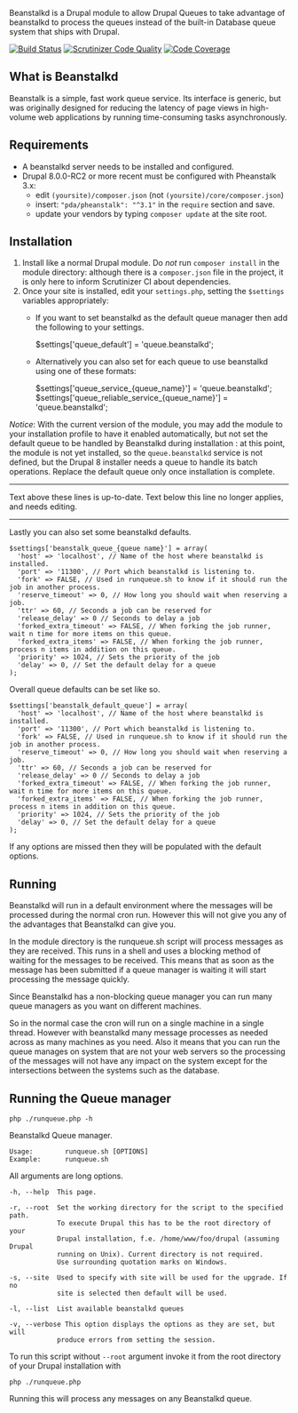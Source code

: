 
Beanstalkd is a Drupal module to allow Drupal Queues to take advantage of 
beanstalkd to process the queues instead of the built-in Database queue system 
that ships with Drupal.

[![Build Status](https://travis-ci.org/FGM/beanstalkd.svg?branch=wip)](https://travis-ci.org/FGM/beanstalkd)
[![Scrutinizer Code Quality](https://scrutinizer-ci.com/g/FGM/beanstalkd/badges/quality-score.png?b=8x-worker)](https://scrutinizer-ci.com/g/FGM/beanstalkd/?branch=8x-worker)
[![Code Coverage](https://scrutinizer-ci.com/g/FGM/beanstalkd/badges/coverage.png?b=wip)](https://scrutinizer-ci.com/g/FGM/beanstalkd/?branch=wip)

What is Beanstalkd
------------------

Beanstalk is a simple, fast work queue service. Its interface is generic, but 
was originally designed for reducing the latency of page views in high-volume 
web applications by running time-consuming tasks asynchronously.


Requirements
------------

  * A beanstalkd server needs to be installed and configured.
  * Drupal 8.0.0-RC2 or more recent must be configured with Pheanstalk 3.x:  
    - edit `(yoursite)/composer.json` (not `(yoursite)/core/composer.json`)
    - insert: `"pda/pheanstalk": "^3.1"` in the `require` section and save.
    - update your vendors by typing `composer update` at the site root.


Installation
------------

  1. Install like a normal Drupal module. Do _not_ run `composer install` in the module directory: although there is a `composer.json` file in the project, it is only here to inform Scrutinizer CI about dependencies.
  2. Once your site is installed, edit your `settings.php`, setting the `$settings` variables appropriately:
      * If you want to set beanstalkd as the default queue manager then add the following to your settings.

          $settings['queue_default'] = 'queue.beanstalkd';

      * Alternatively you can also set for each queue to use beanstalkd using one of these formats:

          $settings['queue_service_{queue_name}'] = 'queue.beanstalkd';
          $settings['queue_reliable_service_{queue_name}'] = 'queue.beanstalkd';


_Notice_: With the current version of the module, you may add the module to your 
installation profile to have it enabled automatically, but not set the default
queue to be handled by Beanstalkd during installation : at this point, the 
module is not yet installed, so the `queue.beanstalkd` service is not defined,
but the Drupal 8 installer needs a queue to handle its batch operations. Replace
the default queue only once installation is complete.

____

Text above these lines is up-to-date. Text below this line no longer applies, and needs editing.
____

Lastly you can also set some beanstalkd defaults.

    $settings['beanstalk_queue_{queue name}'] = array(
      'host' => 'localhost', // Name of the host where beanstalkd is installed.
      'port' => '11300', // Port which beanstalkd is listening to.
      'fork' => FALSE, // Used in runqueue.sh to know if it should run the job in another process.
      'reserve_timeout' => 0, // How long you should wait when reserving a job.
      'ttr' => 60, // Seconds a job can be reserved for
      'release_delay' => 0 // Seconds to delay a job
      'forked_extra_timeout' => FALSE, // When forking the job runner, wait n time for more items on this queue.
      'forked_extra_items' => FALSE, // When forking the job runner, process n items in addition on this queue.
      'priority' => 1024, // Sets the priority of the job
      'delay' => 0, // Set the default delay for a queue
    );

Overall queue defaults can be set like so.

    $settings['beanstalk_default_queue'] = array(
      'host' => 'localhost', // Name of the host where beanstalkd is installed.
      'port' => '11300', // Port which beanstalkd is listening to.
      'fork' => FALSE, // Used in runqueue.sh to know if it should run the job in another process.
      'reserve_timeout' => 0, // How long you should wait when reserving a job.
      'ttr' => 60, // Seconds a job can be reserved for
      'release_delay' => 0 // Seconds to delay a job
      'forked_extra_timeout' => FALSE, // When forking the job runner, wait n time for more items on this queue.
      'forked_extra_items' => FALSE, // When forking the job runner, process n items in addition on this queue.
      'priority' => 1024, // Sets the priority of the job
      'delay' => 0, // Set the default delay for a queue
    );

If any options are missed then they will be populated with the default options.


Running
-------

Beanstalkd will run in a default environment where the messages will be processed 
during the normal cron run. However this will not give you any of the advantages 
that Beanstalkd can give you.

In the module directory is the runqueue.sh script will process messages as they 
are received. This runs in a shell and uses a blocking method of waiting for the 
messages to be received. This means that as soon as the message has been submitted 
if a queue manager is waiting it will start processing the message quickly.

Since Beanstalkd has a non-blocking queue manager you can run many queue 
managers as you want on different machines.

So in the normal case the cron will run on a single machine in a single thread. 
However with beanstalkd many message processes as needed across as many machines 
as you need. Also it means that you can run the queue manages on system that are 
not your web servers so the processing of the messages will not have any impact 
on the system except for the intersections between the systems such as the database.


Running the Queue manager
-------------------------

    php ./runqueue.php -h

Beanstalkd Queue manager.

    Usage:        runqueue.sh [OPTIONS]
    Example:      runqueue.sh

All arguments are long options.

    -h, --help  This page.
  
    -r, --root  Set the working directory for the script to the specified path.
                To execute Drupal this has to be the root directory of your
                Drupal installation, f.e. /home/www/foo/drupal (assuming Drupal
                running on Unix). Current directory is not required.
                Use surrounding quotation marks on Windows.
  
    -s, --site  Used to specify with site will be used for the upgrade. If no
                site is selected then default will be used.
  
    -l, --list  List available beanstalkd queues
  
    -v, --verbose This option displays the options as they are set, but will
                produce errors from setting the session.

To run this script without `--root` argument invoke it from the root directory
of your Drupal installation with

    php ./runqueue.php

Running this will process any messages on any Beanstalkd queue.
